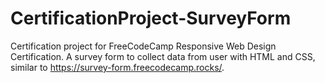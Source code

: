# CertificationProject-SurveyForm
Certification project for FreeCodeCamp Responsive Web Design Certification. A survey form to collect data from user with HTML and CSS,  similar to https://survey-form.freecodecamp.rocks/. 
